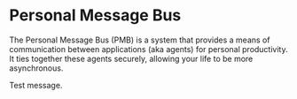 # Personal Message Bus

The Personal Message Bus (PMB) is a system that provides a means of
communication between applications (aka agents) for personal productivity. It
ties together these agents securely, allowing your life to be more
asynchronous.

Test message.
